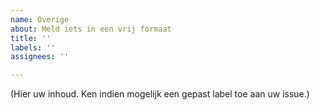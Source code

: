 ```yaml
---
name: Overige
about: Meld iets in een vrij formaat
title: ''
labels: ''
assignees: ''

---
```


(Hier uw inhoud. Ken indien mogelijk een gepast label toe aan uw issue.)
